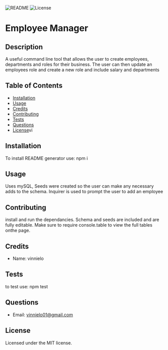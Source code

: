 
![README](https://img.shields.io/badge/NODE-EmpManager-red?style=plastic&logo=appveyor)
![License](https://img.shields.io/badge/MIT-100%-blue?style=plastic&logo=appveyor)

# Employee Manager

## Description

A useful command line tool that allows the user to create employees, departments and roles for their business. The user can then update an employees role and create a new role and include salary and departments



## Table of Contents
* [Installation](#installation)
* [Usage](#usage)
* [Credits](#credits)
* [Contributing](#contributing)
* [Tests](#tests)
* [Questions](#questions)
* [License](#license)vi

## Installation

To install README generator use: npm i

## Usage

Uses mySQL, Seeds were created so the user can make any necessary adds to the schema. Inquirer is used to prompt the user to add an employee

## Contributing

install and run the dependancies. Schema and seeds are included and are fully editable. Make sure to require console.table to view the full tables onthe page. 

## Credits

* Name: vinnielo 

## Tests

to test use: npm test

## Questions

* Email: vinnielo01@gmail.com 


## License

Licensed under the MIT license.

